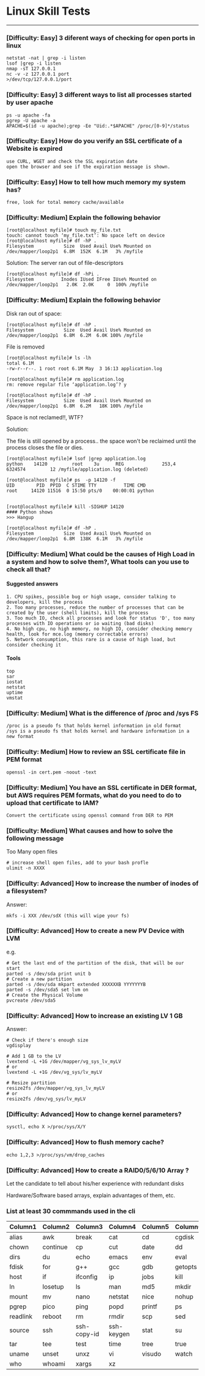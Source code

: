 # Linux Skill Tests

----

### \[Difficulty: Easy\] 3 diferent ways of checking for open ports in linux

~~~
netstat -nat | grep -i listen
lsof |grep -i listen
nmap -sT 127.0.0.1
nc -v -z 127.0.0.1 port
>/dev/tcp/127.0.0.1/port
~~~

### \[Difficulty: Easy\] 3 different ways to list all processes started by user apache

~~~
ps -u apache -fa
pgrep -U apache -a
APACHE=$(id -u apache);grep -Ee "Uid:.*$APACHE" /proc/[0-9]*/status
~~~

### \[Difficulty: Easy\] How do you verify an SSL certificate of a Website is expired
~~~
use CURL, WGET and check the SSL expiration date
open the browser and see if the expiration message is shown.
~~~

### \[Difficulty: Easy\] How to tell how much memory my system has?

~~~
free, look for total memory cache/available
~~~

### \[Difficulty: Medium\] Explain the following behavior

~~~
[root@localhost myfile]# touch my_file.txt
touch: cannot touch ‘my_file.txt’: No space left on device
[root@localhost myfile]# df -hP .
Filesystem           Size  Used Avail Use% Mounted on
/dev/mapper/loop2p1  6.8M  152K  6.1M   3% /myfile
~~~

Solution: The server ran out of file-descriptors

~~~
[root@localhost myfile]# df -hPi .
Filesystem          Inodes IUsed IFree IUse% Mounted on
/dev/mapper/loop2p1   2.0K  2.0K     0  100% /myfile
~~~


### \[Difficulty: Medium\] Explain the following behavior

Disk ran out of space:

~~~
[root@localhost myfile]# df -hP .
Filesystem           Size  Used Avail Use% Mounted on
/dev/mapper/loop2p1  6.8M  6.2M  6.0K 100% /myfile
~~~

File is removed

~~~
[root@localhost myfile]# ls -lh
total 6.1M
-rw-r--r--. 1 root root 6.1M May  3 16:13 application.log

[root@localhost myfile]# rm application.log
rm: remove regular file ‘application.log’? y

[root@localhost myfile]# df -hP .
Filesystem           Size  Used Avail Use% Mounted on
/dev/mapper/loop2p1  6.8M  6.2M   18K 100% /myfile
~~~

Space is not reclamed!!, WTF?


Solution:

The file is still opened by a process.. the space won't be reclaimed until the process closes the file or dies.

~~~
[root@localhost myfile]# lsof |grep application.log
python    14120         root    3u      REG              253,4   6324574         12 /myfile/application.log (deleted)

[root@localhost myfile]# ps  -p 14120 -f
UID        PID  PPID  C STIME TTY          TIME CMD
root     14120 11516  0 15:50 pts/0    00:00:01 python


[root@localhost myfile]# kill -SIGHUP 14120
#### Python shows
>>> Hangup

[root@localhost myfile]# df -hP .
Filesystem           Size  Used Avail Use% Mounted on
/dev/mapper/loop2p1  6.8M  138K  6.1M   3% /myfile
~~~


### \[Difficulty: Medium\] What could be the causes of High Load in a system and how to solve them?, What tools can you use to check all that?

#### Suggested answers

~~~
1. CPU spikes, possible bug or high usage, consider talking to developers, kill the process
2. Too many processes, reduce the number of processes that can be created by the user (shell limits), kill the process
3. Too much IO, check all processes and look for status 'D', too many processes with IO operations or io waiting (bad disks)
4. No high cpu, no high memory, no high IO, consider checking memory health, look for mce.log (memory correctable errors)
5. Network consumption, this rare is a cause of high load, but consider checking it
~~~

#### Tools

~~~
top
sar
iostat
netstat
uptime
vmstat
~~~

### \[Difficulty: Medium\] What is the difference of /proc and /sys FS

~~~
/proc is a pseudo fs that holds kernel information in old format
/sys is a pseudo fs that holds kernel and hardware information in a new format
~~~

### \[Difficulty: Medium\] How to review an SSL certificate file in PEM format
~~~
openssl -in cert.pem -noout -text
~~~

### \[Difficulty: Medium\] You have an SSL certificate in DER format, but AWS requires PEM formats, what do you need to do to upload that certificate to IAM?
~~~
Convert the certificate using openssl command from DER to PEM
~~~

### \[Difficulty: Medium\] What causes and how to solve the following message
Too Many open files

~~~
# increase shell open files, add to your bash profle
ulimit -n XXXX
~~~

### \[Difficulty: Advanced\] How to increase the number of inodes of a filesystem?

Answer:

~~~
mkfs -i XXX /dev/sdX (this will wipe your fs)
~~~


### \[Difficulty: Advanced\] How to create a new PV Device with LVM

e.g.

~~~
# Get the last end of the partition of the disk, that will be our start
parted -s /dev/sda print unit b
# Create a new partition
parted -s /dev/sda mkpart extended XXXXXXB YYYYYYYB
parted -s /dev/sda5 set lvm on
# Create the Physical Volume
pvcreate /dev/sda5
~~~

### \[Difficulty: Advanced\] How to increase an existing LV 1 GB

Answer:

~~~
# Check if there's enough size
vgdisplay

# Add 1 GB to the LV
lvextend -L +1G /dev/mapper/vg_sys_lv_myLV
# or
lvextend -L +1G /dev/vg_sys/lv_myLV

# Resize partition
resize2fs /dev/mapper/vg_sys_lv_myLV
# or
resize2fs /dev/vg_sys/lv_myLV
~~~




### \[Difficulty: Advanced\] How to change kernel parameters?

~~~
sysctl, echo X >/proc/sys/X/Y
~~~

### \[Difficulty: Advanced\] How to flush memory cache?

~~~
echo 1,2,3 >/proc/sys/vm/drop_caches
~~~


### \[Difficulty: Advanced\] How to create a RAID0/5/6/10 Array ?

Let the candidate to tell about his/her experience with redundant disks

Hardware/Software based arrays, explain advantages of them, etc.





### List at least 30 commmands used in the cli

|Column1     |Column2     |Column3     |Column4     |Column5     |Column6     |Column7     |Column8     |
|------------|------------|------------|------------|------------|------------|------------|------------|
|alias       |awk         |break       |cat         |cd          |cgdisk      |chdir       |chmod       |
|chown       |continue    |cp          |cut         |date        |dd          |df          |diff        |
|dirs        |du          |echo        |emacs       |env         |eval        |exec        |false       |
|fdisk       |for         |g++         |gcc         |gdb         |getopts     |grep        |history     |
|host        |if          |ifconfig    |ip          |jobs        |kill        |ld          |less        |
|ln          |losetup     |ls          |man         |md5         |mkdir       |mkfs        |more        |
|mount       |mv          |nano        |netstat     |nice        |nohup       |parted      |partprobe   |
|pgrep       |pico        |ping        |popd        |printf      |ps          |pushd       |pwd         |
|readlink    |reboot      |rm          |rmdir       |scp         |sed         |shift       |shutdown    |
|source      |ssh         |ssh-copy-id |ssh-keygen  |stat        |su          |sudo        |tail        |
|tar         |tee         |test        |time        |tree        |true        |ulimit      |umount      |
|uname       |unset       |unxz        |vi          |visudo      |watch       |which       |while       |
|who         |whoami      |xargs       |xz          |
